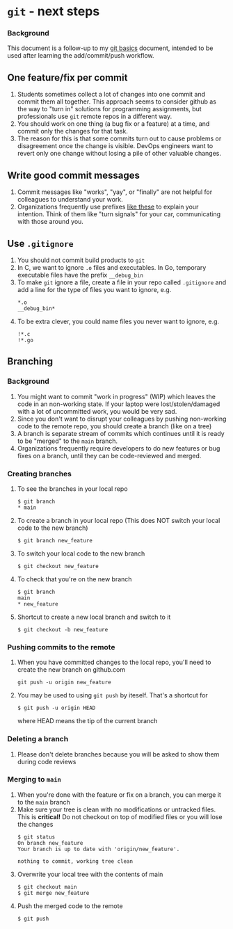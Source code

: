 # `git` - next steps

### Background

This document is a follow-up to my [git basics](git-basics.md) document, intended to be used after learning the add/commit/push workflow.

## One feature/fix per commit

1. Students sometimes collect a lot of changes into one commit and commit them all together. This approach seems to consider github as the way to "turn in" solutions for programming assignments, but professionals use `git` remote repos in a different way.
1. You should work on one thing (a bug fix or a feature) at a time, and commit only the changes for that task.
1. The reason for this is that some commits turn out to cause problems or disagreement once the change is visible. DevOps engineers want to revert only one change without losing a pile of other valuable changes.

## Write good commit messages

1. Commit messages like "works", "yay", or "finally" are not helpful for colleagues to understand your work.
1. Organizations frequently use prefixes [like these](https://dev.to/varbsan/a-simplified-convention-for-naming-branches-and-commits-in-git-il4) to explain your intention. Think of them like "turn signals" for your car, communicating with those around you.

## Use `.gitignore`

1. You should not commit build products to `git`
1. In C, we want to ignore `.o` files and executables. In Go, temporary executable files have the prefix `__debug_bin`
1. To make `git` ignore a file, create a file in your repo called `.gitignore` and add a line for the type of files you want to ignore, e.g.
    ```
    *.o
    __debug_bin*
    ```
1. To be extra clever, you could name files you never want to ignore, e.g.
    ```
    !*.c
    !*.go
    ```

## Branching

### Background

1. You might want to commit "work in progress" (WIP) which leaves the code in an non-working state. If your laptop were lost/stolen/damaged with a lot of uncommitted work, you would be very sad.
1. Since you don't want to disrupt your colleagues by pushing non-working code to the remote repo, you should create a branch (like on a tree)
1. A branch is separate stream of commits which continues until it is ready to be "merged" to the `main` branch.
1. Organizations frequently require developers to do new features or bug fixes on a branch, until they can be code-reviewed and merged.

### Creating branches

1. To see the branches in your local repo
    ```
    $ git branch
    * main
    ```

1. To create a branch in your local repo (This does NOT switch your local code to the new branch)
    ```
    $ git branch new_feature
    ```
    
1. To switch your local code to the new branch
    ```
    $ git checkout new_feature
    ```

1. To check that you're on the new branch
    ```
    $ git branch
    main
    * new_feature
    ```

1. Shortcut to create a new local branch and switch to it
    ```
    $ git checkout -b new_feature
    ```

### Pushing commits to the remote

1. When you have committed changes to the local repo, you'll need to create the new branch on github.com
    ```
    git push -u origin new_feature
    ```
1. You may be used to using `git push` by iteself. That's a shortcut for 
    ```
    $ git push -u origin HEAD
    ```
    where HEAD means the tip of the current branch

### Deleting a branch

1. Please don't delete branches because you will be asked to show them during code reviews

### Merging to `main`

1. When you're done with the feature or fix on a branch, you can merge it to the `main` branch
1. Make sure your tree is clean with no modifications or untracked files. This is **critical!** Do not checkout on top of modified files or you will lose the changes
    ```
    $ git status
    On branch new_feature
    Your branch is up to date with 'origin/new_feature'.

    nothing to commit, working tree clean
    ```
1. Overwrite your local tree with the contents of main
    ```
    $ git checkout main
    $ git merge new_feature
    ```
1. Push the merged code to the remote
    ```
    $ git push
    ```